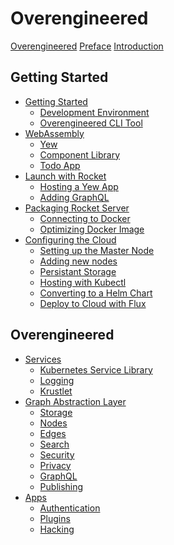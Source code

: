 # Overengineered

[Overengineered](./README.md)
[Preface](./preface.md)
[Introduction](./introduction.md)

## Getting Started
- [Getting Started](./getting-started.md)
	- [Development Environment](./development-env.md)
	- [Overengineered CLI Tool](./oecli.md)
- [WebAssembly]()
	- [Yew]()
	- [Component Library]()
	- [Todo App]()
- [Launch with Rocket]()
	- [Hosting a Yew App]()
	- [Adding GraphQL]()
- [Packaging Rocket Server]()
	- [Connecting to Docker]()
	- [Optimizing Docker Image]()
- [Configuring the Cloud]()
	- [Setting up the Master Node]()
	- [Adding new nodes]()
	- [Persistant Storage]()
	- [Hosting with Kubectl]()
	- [Converting to a Helm Chart]()
	- [Deploy to Cloud with Flux]()

## Overengineered 
- [Services]()
	- [Kubernetes Service Library]()
	- [Logging]()
	- [Krustlet]()
- [Graph Abstraction Layer]()
	- [Storage]() 
	- [Nodes]() 
	- [Edges]() 
	- [Search]() 
	- [Security]() 
	- [Privacy]() 
	- [GraphQL]() 
	- [Publishing]()
- [Apps]()
	- [Authentication]()
	- [Plugins]()
	- [Hacking]()



